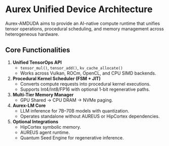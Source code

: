 # Aurex Unified Device Architecture

Aurex-AMDUDA aims to provide an AI-native compute runtime that unifies tensor operations, procedural scheduling, and memory management across heterogeneous hardware.

## Core Functionalities
1. **Unified TensorOps API**
   - `tensor_mul()`, `tensor_add()`, `kv_cache_allocate()`
   - Works across Vulkan, ROCm, OpenCL, and CPU SIMD backends.
2. **Procedural Kernel Scheduler (FSM + JIT)**
   - Converts compute requests into procedural kernel executions.
   - Supports Int4/Int8/FP16 with optional 1-bit regenerative paths.
3. **Multi-Tier Memory Manager**
   - GPU Shared → CPU DRAM → NVMe paging.
4. **Aurex-LM Core**
   - LLM inference for 7B–70B models with quantization.
   - Operates standalone without AUREUS or HipCortex dependencies.
5. **Optional Integrations**
   - HipCortex symbolic memory.
   - AUREUS agent runtime.
   - Quantum Seed Engine for regenerative inference.
